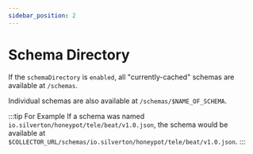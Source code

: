 ```yaml
---
sidebar_position: 2
---
```


# Schema Directory

If the `schemaDirectory` is `enabled`, all "currently-cached" schemas are available at `/schemas`.

Individual schemas are also available at `/schemas/$NAME_OF_SCHEMA`.

:::tip For Example
If a schema was named `io.silverton/honeypot/tele/beat/v1.0.json`, the schema would be available at `$COLLECTOR_URL/schemas/io.silverton/honeypot/tele/beat/v1.0.json`.
:::

